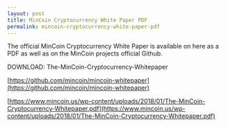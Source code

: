 ```yaml
---
layout: post
title: MinCoin Cryptocurrency White Paper PDF
permalink: mincoin-cryptocurrency-white-paper-pdf
---
```


The official MinCoin Cryptocurrency White Paper is available on here as a PDF as well as on the MinCoin projects official Github.

DOWNLOAD: The-MinCoin-Cryptocurrency-Whitepaper

[https://github.com/mincoin/mincoin-whitepaper](https://github.com/mincoin/mincoin-whitepaper)

[https://www.mincoin.us/wp-content/uploads/2018/01/The-MinCoin-Cryptocurrency-Whitepaper.pdf](https://www.mincoin.us/wp-content/uploads/2018/01/The-MinCoin-Cryptocurrency-Whitepaper.pdf)





